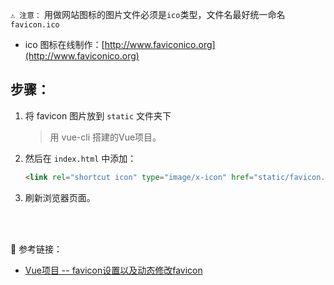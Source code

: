 `⚠️ 注意：` 用做网站图标的图片文件必须是`ico`类型，文件名最好统一命名 `favicon.ico`

- ico 图标在线制作：[http://www.faviconico.org](http://www.faviconico.org)

## 步骤：
1. 将 favicon 图片放到 `static` 文件夹下

    > 用 vue-cli 搭建的Vue项目。
    
2. 然后在 `index.html` 中添加：
    ```html
    <link rel="shortcut icon" type="image/x-icon" href="static/favicon.ico">
    ```
    
3. 刷新浏览器页面。


<br><br>

🔗 参考链接：
- [Vue项目 -- favicon设置以及动态修改favicon](https://www.cnblogs.com/chinabin1993/p/8509743.html)
